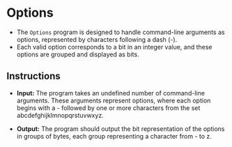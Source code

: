 # Options 

* The `Options` program is designed to handle command-line arguments as options, represented by characters following a dash (-). 
* Each valid option corresponds to a bit in an integer value, and these options are grouped and displayed as bits. 


## Instructions

* **Input:** The program takes an undefined number of command-line arguments. These arguments represent options, where each option begins with a - followed by one or more characters from the set abcdefghijklmnopqrstuvwxyz.

* **Output:** The program should output the bit representation of the options in groups of bytes, each group representing a character from - to z. 
